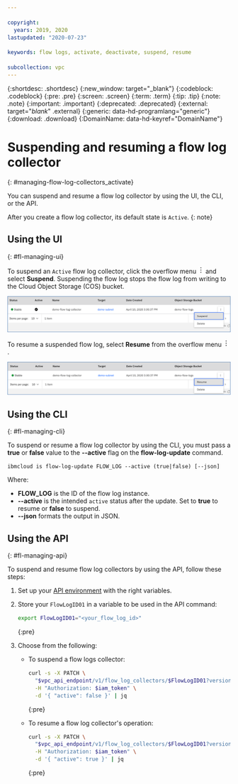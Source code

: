 ```yaml
---

copyright:
  years: 2019, 2020
lastupdated: "2020-07-23"

keywords: flow logs, activate, deactivate, suspend, resume

subcollection: vpc
---
```


{:shortdesc: .shortdesc}
{:new_window: target="_blank"}
{:codeblock: .codeblock}
{:pre: .pre}
{:screen: .screen}
{:term: .term}
{:tip: .tip}
{:note: .note}
{:important: .important}
{:deprecated: .deprecated}
{:external: target="_blank_" .external}
{:generic: data-hd-programlang="generic"}
{:download: .download}
{:DomainName: data-hd-keyref="DomainName"}

# Suspending and resuming a flow log collector
{: #managing-flow-log-collectors_activate}

You can suspend and resume a flow log collector by using the UI, the CLI, or the API.

After you create a flow log collector, its default state is `Active`.
{: note}

## Using the UI
{: #fl-managing-ui}

To suspend an `Active` flow log collector, click the overflow menu ![overflow menu](images/overflow.png) and select **Suspend**. Suspending the flow log stops the flow log from writing to the Cloud Object Storage (COS) bucket.  

![Suspend](/images/flow-log-suspend.png)

To resume a suspended flow log, select **Resume** from the overflow menu ![overflow menu](images/overflow.png).

![Resume](/images/flow-log-resume.png)

## Using the CLI
{: #fl-managing-cli}

To suspend or resume a flow log collector by using the CLI, you must pass a **true** or **false** value to the **--active** flag on the **flow-log-update** command.

```
ibmcloud is flow-log-update FLOW_LOG --active (true|false) [--json]
```

Where:

* **FLOW_LOG** is the ID of the flow log instance.
* **--active** is the intended `active` status after the update. Set to **true** to resume or **false** to suspend.
* **--json** formats the output in JSON.

## Using the API
{: #fl-managing-api}

To suspend and resume flow log collectors by using the API, follow these steps:

1. Set up your [API environment](/docs/vpc?topic=vpc-set-up-environment#api-prerequisites-setup) with
the right variables.
2. Store your `FlowLogID01` in a variable to be used in the API command:
    ```sh
    export FlowLogID01="<your_flow_log_id>"
    ```
    {:pre}
3. Choose from the following:

   * To suspend a flow logs collector:

      ```sh
      curl -s -X PATCH \
        "$vpc_api_endpoint/v1/flow_log_collectors/$FlowLogID01?version=$api_version&generation=2" \
        -H "Authorization: $iam_token" \
        -d '{ "active": false }' | jq
      ```
      {:pre}

   * To resume a flow log collector's operation:

      ```sh
      curl -s -X PATCH \
        "$vpc_api_endpoint/v1/flow_log_collectors/$FlowLogID01?version=$api_version&generation=2" \
        -H "Authorization: $iam_token" \
        -d '{ "active": true }' | jq
      ```      
      {:pre}
